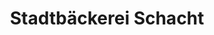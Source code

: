 ---
title: "Stadtbäckerei Schacht"
url: /ahrensburg/stadtbaeckerei-schacht-hamburger-strasse/
shop: Bäckerei
---